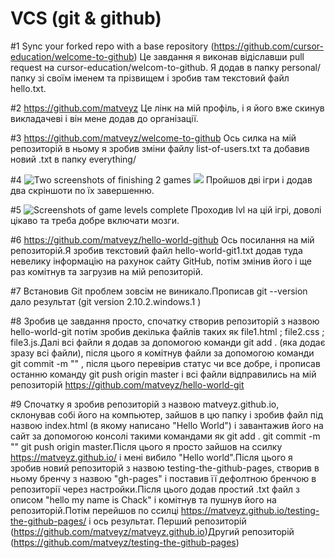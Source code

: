 # VCS (git & github)

#1
Sync your forked repo with a base repository (https://github.com/cursor-education/welcome-to-github)
Це завдання я виконав відіславши pull request на cursor-education/welcom-to-github.
Я додав в папку personal/ папку зі своїм іменем та прізвищем і зробив там текстовий файл hello.txt.

#2
https://github.com/matveyz
Це лінк на мій профіль, і я його вже скинув викладачеві і він мене додав до організації.

#3
https://github.com/matveyz/welcome-to-github
Ось силка на мій репозиторій в ньому я зробив зміни файлу list-of-users.txt та добавив новий .txt в папку everything/

#4
![Two screenshots of finishing 2 games](https://pp.vk.me/c637422/v637422230/1940e/18XayAZmzac.jpg)
![](https://pp.vk.me/c637422/v637422230/19418/cWEqNrnrM5o.jpg)
Пройшов дві ігри і додав два скріншоти по їх завершенню.

#5
![Screenshots of game levels complete](https://pp.vk.me/c637422/v637422230/19422/mACUJ6HU6Lk.jpg)
Проходив lvl на цій ігрі, доволі цікаво та треба добре включати мозги.

#6
https://github.com/matveyz/hello-world-github
Ось посилання на мій репозиторій.Я зробив текстовий файл hello-world-git1.txt додав туда невелику інформацію на рахунок сайту GitHub, потім змінив його і ще раз комітнув та загрузив на мій репозиторій.

#7
Встановив Git проблем зовсім не виникало.Прописав git --version дало результат (git version 2.10.2.windows.1
)

#8
Зробив це завдання просто, спочатку створив репозиторій з назвою hello-world-git потім зробив декілька файлів таких як file1.html ; file2.css ; file3.js.Далі всі файли я додав за допомогою команди git add . (яка додає зразу всі файли), після цього я комітнув файли за допомогою команди git commit -m "" , після цього перевірив статус чи все добре, і прописав останню команду git push origin master і всі файли відправились на мій репозиторій https://github.com/matveyz/hello-world-git

#9
Спочатку я зробив репозиторій з назвою matveyz.github.io, склонував собі його на компьютер, зайшов в цю папку і зробив файл під назвою 
index.html (в якому написано "Hello World") і завантажив його на сайт за допомогою консолі такими командами як git add .  git commit -m "" 
git push origin master.Після цього я просто зайшов на ссилку https://matveyz.github.io/ і мені вибило "Hello world".Після цього я зробив новий репозиторій з назвою testing-the-github-pages, створив в ньому бренчу з назвою "gh-pages" і поставив її дефолтною бренчою в репозиторії через настройки.Після цього додав простий .txt файл з описом "hello my name is Chack" і комітнув та пушнув його на репозиторій.Потім перейшов по ссилці https://matveyz.github.io/testing-the-github-pages/ і ось результат.
Перший репозиторій (https://github.com/matveyz/matveyz.github.io)Другий репозиторій (https://github.com/matveyz/testing-the-github-pages)
